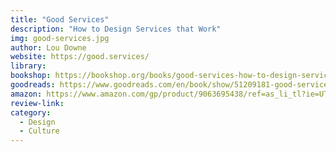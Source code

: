 ```yaml
---
title: "Good Services"
description: "How to Design Services that Work"
img: good-services.jpg
author: Lou Downe
website: https://good.services/
library: 
bookshop: https://bookshop.org/books/good-services-how-to-design-services-that-work/9789063695439
goodreads: https://www.goodreads.com/en/book/show/51209181-good-services
amazon: https://www.amazon.com/gp/product/9063695438/ref=as_li_tl?ie=UTF8&tag=govfresh-20&camp=1789&creative=9325&linkCode=as2&creativeASIN=9063695438&linkId=4339f68593bdeabdf92ca5c11426db26
review-link: 
category:
  - Design
  - Culture
---
```

